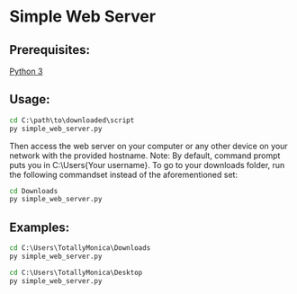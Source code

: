 # Simple Web Server

## Prerequisites:
[Python 3](https://www.python.org/downloads/)

## Usage:

```bat
cd C:\path\to\downloaded\script
py simple_web_server.py
```

Then access the web server on your computer or any other device on your network with the provided hostname.
Note: By default, command prompt puts you in C:\Users\{Your username}. To go to your downloads folder, run the following commandset instead of the aforementioned set:

```bat
cd Downloads
py simple_web_server.py
```

## Examples:

```bat
cd C:\Users\TotallyMonica\Downloads
py simple_web_server.py
```

```bat
cd C:\Users\TotallyMonica\Desktop
py simple_web_server.py
```
